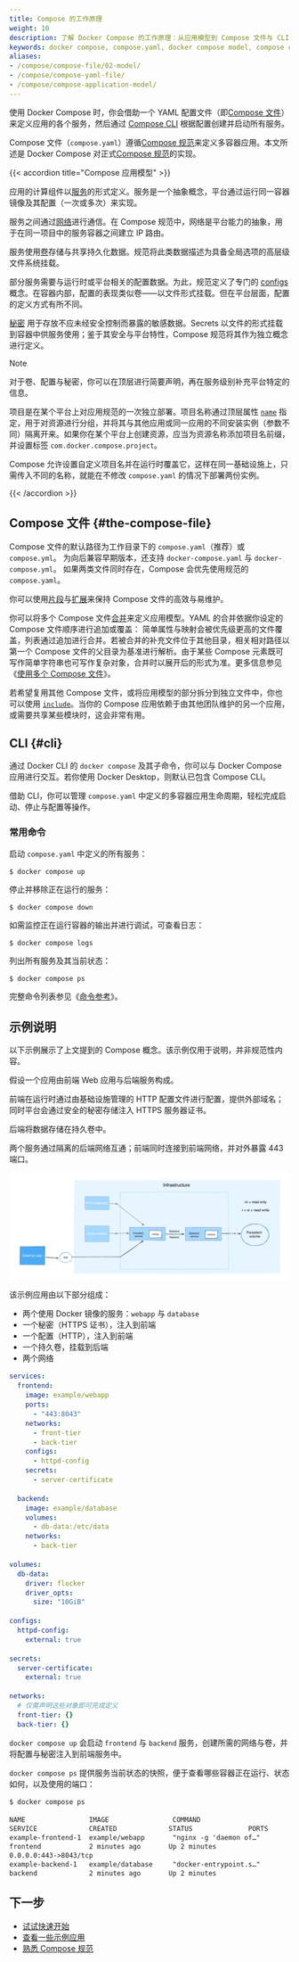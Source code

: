 ```yaml
---
title: Compose 的工作原理
weight: 10
description: 了解 Docker Compose 的工作原理：从应用模型到 Compose 文件与 CLI，并结合一个详细示例。
keywords: docker compose, compose.yaml, docker compose model, compose cli, multi-container application, compose example 
aliases:
- /compose/compose-file/02-model/
- /compose/compose-yaml-file/
- /compose/compose-application-model/
---
```


使用 Docker Compose 时，你会借助一个 YAML 配置文件（即[Compose 文件](#the-compose-file)）来定义应用的各个服务，然后通过 [Compose CLI](#cli) 根据配置创建并启动所有服务。

Compose 文件（`compose.yaml`）遵循[Compose 规范](/reference/compose-file/_index.md)来定义多容器应用。本文所述是 Docker Compose 对正式[Compose 规范](https://github.com/compose-spec/compose-spec)的实现。

{{< accordion title="Compose 应用模型" >}}

应用的计算组件以[服务](/reference/compose-file/services.md)的形式定义。服务是一个抽象概念，平台通过运行同一容器镜像及其配置（一次或多次）来实现。

服务之间通过[网络](/reference/compose-file/networks.md)进行通信。在 Compose 规范中，网络是平台能力的抽象，用于在同一项目中的服务容器之间建立 IP 路由。

服务使用[卷](/reference/compose-file/volumes.md)存储与共享持久化数据。规范将此类数据描述为具备全局选项的高层级文件系统挂载。

部分服务需要与运行时或平台相关的配置数据。为此，规范定义了专门的 [configs](/reference/compose-file/configs.md) 概念。在容器内部，配置的表现类似卷——以文件形式挂载。但在平台层面，配置的定义方式有所不同。

[秘密](/reference/compose-file/secrets.md) 用于存放不应未经安全控制而暴露的敏感数据。Secrets 以文件的形式挂载到容器中供服务使用；鉴于其安全与平台特性，Compose 规范将其作为独立概念进行定义。

> [!NOTE]
>
> 对于卷、配置与秘密，你可以在顶层进行简要声明，再在服务级别补充平台特定的信息。

项目是在某个平台上对应用规范的一次独立部署。项目名称通过顶层属性 [`name`](/reference/compose-file/version-and-name.md) 指定，用于对资源进行分组，并将其与其他应用或同一应用的不同安装实例（参数不同）隔离开来。如果你在某个平台上创建资源，应当为资源名称添加项目名前缀，并设置标签 `com.docker.compose.project`。

Compose 允许设置自定义项目名并在运行时覆盖它，这样在同一基础设施上，只需传入不同的名称，就能在不修改 `compose.yaml` 的情况下部署两份实例。

{{< /accordion >}} 

## Compose 文件 {#the-compose-file}

Compose 文件的默认路径为工作目录下的 `compose.yaml`（推荐）或 `compose.yml`。
为向后兼容早期版本，还支持 `docker-compose.yaml` 与 `docker-compose.yml`。
如果两类文件同时存在，Compose 会优先使用规范的 `compose.yaml`。

你可以使用[片段](/reference/compose-file/fragments.md)与[扩展](/reference/compose-file/extension.md)来保持 Compose 文件的高效与易维护。

你可以将多个 Compose 文件[合并](/reference/compose-file/merge.md)来定义应用模型。YAML 的合并依据你设定的 Compose 文件顺序进行追加或覆盖：
简单属性与映射会被优先级更高的文件覆盖，列表通过追加进行合并。若被合并的补充文件位于其他目录，相关相对路径以第一个 Compose 文件的父目录为基准进行解析。由于某些 Compose 元素既可写作简单字符串也可写作复杂对象，合并时以展开后的形式为准。更多信息参见《[使用多个 Compose 文件](/manuals/compose/how-tos/multiple-compose-files/_index.md)》。

若希望复用其他 Compose 文件，或将应用模型的部分拆分到独立文件中，你也可以使用 [`include`](/reference/compose-file/include.md)。当你的 Compose 应用依赖于由其他团队维护的另一个应用，或需要共享某些模块时，这会非常有用。

## CLI {#cli}

通过 Docker CLI 的 `docker compose` 及其子命令，你可以与 Docker Compose 应用进行交互。若你使用 Docker Desktop，则默认已包含 Compose CLI。

借助 CLI，你可以管理 `compose.yaml` 中定义的多容器应用生命周期，轻松完成启动、停止与配置等操作。

### 常用命令 

启动 `compose.yaml` 中定义的所有服务：

```console
$ docker compose up
```

停止并移除正在运行的服务：

```console
$ docker compose down 
```

如需监控正在运行容器的输出并进行调试，可查看日志： 

```console
$ docker compose logs
```

列出所有服务及其当前状态：

```console
$ docker compose ps
```

完整命令列表参见《[命令参考](/reference/cli/docker/compose/_index.md)》。

## 示例说明

以下示例展示了上文提到的 Compose 概念。该示例仅用于说明，并非规范性内容。

假设一个应用由前端 Web 应用与后端服务构成。

前端在运行时通过由基础设施管理的 HTTP 配置文件进行配置，提供外部域名；同时平台会通过安全的秘密存储注入 HTTPS 服务器证书。

后端将数据存储在持久卷中。

两个服务通过隔离的后端网络互通；前端同时连接到前端网络，并对外暴露 443 端口。

![Compose 应用示例](../images/compose-application.webp)

该示例应用由以下部分组成：

- 两个使用 Docker 镜像的服务：`webapp` 与 `database`
- 一个秘密（HTTPS 证书），注入到前端
- 一个配置（HTTP），注入到前端
- 一个持久卷，挂载到后端
- 两个网络

```yml
services:
  frontend:
    image: example/webapp
    ports:
      - "443:8043"
    networks:
      - front-tier
      - back-tier
    configs:
      - httpd-config
    secrets:
      - server-certificate

  backend:
    image: example/database
    volumes:
      - db-data:/etc/data
    networks:
      - back-tier

volumes:
  db-data:
    driver: flocker
    driver_opts:
      size: "10GiB"

configs:
  httpd-config:
    external: true

secrets:
  server-certificate:
    external: true

networks:
  # 仅需声明这些对象即可完成定义
  front-tier: {}
  back-tier: {}
```

`docker compose up` 会启动 `frontend` 与 `backend` 服务，创建所需的网络与卷，并将配置与秘密注入到前端服务中。

`docker compose ps` 提供服务当前状态的快照，便于查看哪些容器正在运行、状态如何，以及使用的端口：

```text
$ docker compose ps

NAME                IMAGE                COMMAND                  SERVICE             CREATED             STATUS              PORTS
example-frontend-1  example/webapp       "nginx -g 'daemon of…"   frontend            2 minutes ago       Up 2 minutes        0.0.0.0:443->8043/tcp
example-backend-1   example/database     "docker-entrypoint.s…"   backend             2 minutes ago       Up 2 minutes
```

## 下一步 

- [试试快速开始](/manuals/compose/gettingstarted.md)
- [查看一些示例应用](/manuals/compose/support-and-feedback/samples-for-compose.md)
- [熟悉 Compose 规范](/reference/compose-file/_index.md)
